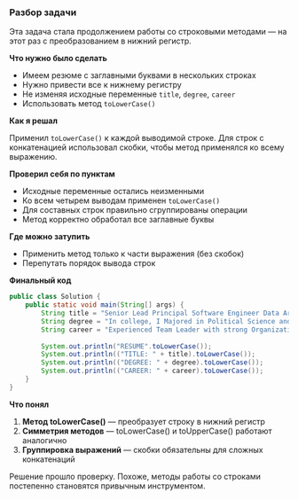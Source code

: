 ### **Разбор задачи**

Эта задача стала продолжением работы со строковыми методами — на этот раз с преобразованием в нижний регистр.

**Что нужно было сделать**
- Имеем резюме с заглавными буквами в нескольких строках
- Нужно привести все к нижнему регистру
- Не изменяя исходные переменные `title`, `degree`, `career`
- Использовать метод `toLowerCase()`

**Как я решал**

Применил `toLowerCase()` к каждой выводимой строке. Для строк с конкатенацией использовал скобки, чтобы метод применялся ко всему выражению.

**Проверил себя по пунктам**
- Исходные переменные остались неизменными
- Ко всем четырем выводам применен `toLowerCase()`
- Для составных строк правильно сгруппированы операции
- Метод корректно обработал все заглавные буквы

**Где можно затупить**
- Применить метод только к части выражения (без скобок)
- Перепутать порядок вывода строк

**Финальный код**
```java
public class Solution {
    public static void main(String[] args) {
        String title = "Senior Lead Principal Software Engineer Data Architect";
        String degree = "In college, I Majored in Political Science and Minored in Religious Studies.";
        String career = "Experienced Team Leader with strong Organizational Skills and a Successful career in Management.";
        
        System.out.println("RESUME".toLowerCase());
        System.out.println(("TITLE: " + title).toLowerCase());
        System.out.println(("DEGREE: " + degree).toLowerCase());
        System.out.println(("CAREER: " + career).toLowerCase());
    }
}
```

**Что понял**
1. **Метод toLowerCase()** — преобразует строку в нижний регистр
2. **Симметрия методов** — toLowerCase() и toUpperCase() работают аналогично
3. **Группировка выражений** — скобки обязательны для сложных конкатенаций

Решение прошло проверку. Похоже, методы работы со строками постепенно становятся привычным инструментом.
